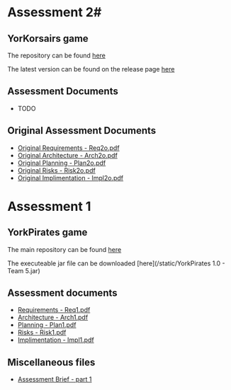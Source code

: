 # Assessment 2#

## YorKorsairs game

The repository can be found [here](https://github.com/ENG1-team5/YorKorsairs-Game)

The latest version can be found on the release page [here](https://github.com/ENG1-team5/YorKorsairs-Game/releases/)

## Assessment Documents

* TODO

## Original Assessment Documents

* [Original Requirements - Req2o.pdf](/static/Req2o.pdf)
* [Original Architecture - Arch2o.pdf](/static/Arch2o.pdf)
* [Original Planning - Plan2o.pdf](/static/Plan2o.pdf)
* [Original Risks - Risk2o.pdf](/static/Risk2o.pdf)
* [Original Implimentation - Impl2o.pdf](/static/Impl2o.pdf)

# Assessment 1

## YorkPirates game

The main repository can be found [here](https://github.com/ENG1-team5/yorkPirates)

The executeable jar file can be downloaded [here](/static/YorkPirates 1.0 - Team 5.jar)

## Assessment documents

* [Requirements - Req1.pdf](/static/Req1.pdf)
* [Architecture - Arch1.pdf](/static/Arch1.pdf)
* [Planning - Plan1.pdf](/static/Plan1.pdf)
* [Risks - Risk1.pdf](/static/Risk1.pdf)
* [Implimentation - Impl1.pdf](/static/Impl1.pdf)

## Miscellaneous files

* [Assessment Brief - part 1](/static/eng1-team-assessment-1_3.pdf)
